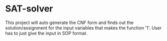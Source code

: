 # SAT-solver
This project will auto generate the CNF form and finds out the solution/assignment for the input variables that makes the function '1'. User has to just give the input in SOP format.
